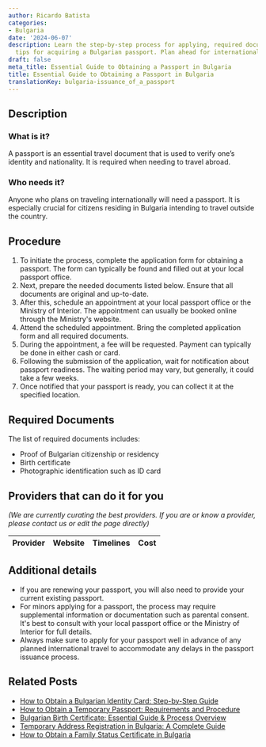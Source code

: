 ```yaml
---
author: Ricardo Batista
categories:
- Bulgaria
date: '2024-06-07'
description: Learn the step-by-step process for applying, required documents, and
  tips for acquiring a Bulgarian passport. Plan ahead for international travel.
draft: false
meta_title: Essential Guide to Obtaining a Passport in Bulgaria
title: Essential Guide to Obtaining a Passport in Bulgaria
translationKey: bulgaria-issuance_of_a_passport
---
```


## Description
### What is it?
A passport is an essential travel document that is used to verify one’s identity and nationality. It is required when needing to travel abroad.

### Who needs it?
Anyone who plans on traveling internationally will need a passport. It is especially crucial for citizens residing in Bulgaria intending to travel outside the country.

## Procedure
1. To initiate the process, complete the application form for obtaining a passport. The form can typically be found and filled out at your local passport office.
2. Next, prepare the needed documents listed below. Ensure that all documents are original and up-to-date.
3. After this, schedule an appointment at your local passport office or the Ministry of Interior. The appointment can usually be booked online through the Ministry's website.
4. Attend the scheduled appointment. Bring the completed application form and all required documents.
5. During the appointment, a fee will be requested. Payment can typically be done in either cash or card.
6. Following the submission of the application, wait for notification about passport readiness. The waiting period may vary, but generally, it could take a few weeks.
7. Once notified that your passport is ready, you can collect it at the specified location.

## Required Documents
The list of required documents includes:
- Proof of Bulgarian citizenship or residency
- Birth certificate
- Photographic identification such as ID card

## Providers that can do it for you

_(We are currently curating the best providers. If you are or know a provider, please contact us or edit the page directly)_

| Provider        |     Website     |     Timelines    |       Cost      |
| --------------- | --------------- |  :-------------: | :-------------: |

## Additional details
- If you are renewing your passport, you will also need to provide your current existing passport.
- For minors applying for a passport, the process may require supplemental information or documentation such as parental consent. It's best to consult with your local passport office or the Ministry of Interior for full details.
- Always make sure to apply for your passport well in advance of any planned international travel to accommodate any delays in the passport issuance process.



## Related Posts

- [How to Obtain a Bulgarian Identity Card: Step-by-Step Guide](https://tramitit.com/guides/bulgaria/issuance_of_an_identity_card/)
- [How to Obtain a Temporary Passport: Requirements and Procedure](https://tramitit.com/guides/bulgaria/issuance_of_a_temporary_passport/)
- [Bulgarian Birth Certificate: Essential Guide & Process Overview](https://tramitit.com/guides/bulgaria/issuance_of_a_birth_certificate/)
- [Temporary Address Registration in Bulgaria: A Complete Guide](https://tramitit.com/guides/bulgaria/temporary_address_registration/)
- [How to Obtain a Family Status Certificate in Bulgaria](https://tramitit.com/guides/bulgaria/issuance_of_a_family_status_certificate/)
